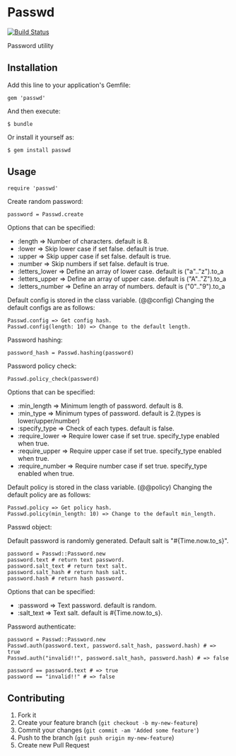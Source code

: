 # Passwd

[![Build Status](https://travis-ci.org/i2bskn/passwd.png?branch=master)](https://travis-ci.org/i2bskn/passwd)

Password utility

## Installation

Add this line to your application's Gemfile:

    gem 'passwd'

And then execute:

    $ bundle

Or install it yourself as:

    $ gem install passwd

## Usage

    require 'passwd'

Create random password:

    password = Passwd.create

Options that can be specified:

* :length => Number of characters. default is 8.
* :lower => Skip lower case if set false. default is true.
* :upper => Skip upper case if set false. default is true.
* :number => Skip numbers if set false. default is true.
* :letters_lower => Define an array of lower case. default is ("a".."z").to_a
* :letters_upper => Define an array of upper case. default is ("A".."Z").to_a
* :letters_number => Define an array of numbers. default is ("0".."9").to_a

Default config is stored in the class variable. (@@config)
Changing the default configs are as follows:

    Passwd.config => Get config hash.
    Passwd.config(length: 10) => Change to the default length.

Password hashing:

    password_hash = Passwd.hashing(password)

Password policy check:

    Passwd.policy_check(password)

Options that can be specified:

* :min_length => Minimum length of password. default is 8.
* :min_type => Minimum types of password. default is 2.(types is lower/upper/number)
* :specify_type => Check of each types. default is false.
* :require_lower => Require lower case if set true. specify_type enabled when true.
* :require_upper => Require upper case if set true. specify_type enabled when true.
* :require_number => Require number case if set true. specify_type enabled when true.

Default policy is stored in the class variable. (@@policy)
Changing the default policy are as follows:

    Passwd.policy => Get policy hash.
    Passwd.policy(min_length: 10) => Change to the default min_length.

Passwd object:

Default password is randomly generated.
Default salt is "#{Time.now.to_s}".

    password = Passwd::Password.new
    password.text # return text password.
    password.salt_text # return text salt.
    password.salt_hash # return hash salt.
    password.hash # return hash password.

Options that can be specified:

* :password => Text password. default is random.
* :salt_text => Text salt. default is #{Time.now.to_s}.

Password authenticate:

    password = Passwd::Password.new
    Passwd.auth(password.text, password.salt_hash, password.hash) # => true
    Passwd.auth("invalid!!", password.salt_hash, password.hash) # => false

    password == password.text # => true
    password == "invalid!!" # => false

## Contributing

1. Fork it
2. Create your feature branch (`git checkout -b my-new-feature`)
3. Commit your changes (`git commit -am 'Added some feature'`)
4. Push to the branch (`git push origin my-new-feature`)
5. Create new Pull Request